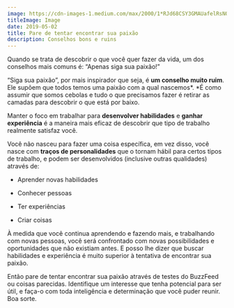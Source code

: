 ```yaml
---
image: https://cdn-images-1.medium.com/max/2000/1*RJd68CSY3GMAUafelRsNOw.jpeg
titleImage: Image
date: 2019-05-02
title: Pare de tentar encontrar sua paixão
description: Conselhos bons e ruins
---
```


Quando se trata de descobrir o que você quer fazer da vida, um dos conselhos mais comuns é: “Apenas siga sua paixão!”

“Siga sua paixão”, por mais inspirador que seja, é **um conselho muito ruim**. Ele supõem que todos temos uma paixão com a qual nascemos*. *É como assumir que somos cebolas e tudo o que precisamos fazer é retirar as camadas para descobrir o que está por baixo.

Manter o foco em trabalhar para **desenvolver habilidades** e **ganhar experiência** é a maneira mais eficaz de descobrir que tipo de trabalho realmente satisfaz você.

Você não nasceu para fazer uma coisa específica, em vez disso, você nasce com **traços de personalidades** que o tornam hábil para certos tipos de trabalho, e podem ser desenvolvidos (inclusive outras qualidades) através de:

* Aprender novas habilidades

* Conhecer pessoas

* Ter experiências

* Criar coisas

À medida que você continua aprendendo e fazendo mais, e trabalhando com novas pessoas, você será confrontado com novas possibilidades e oportunidades que não existiam antes. E posso lhe dizer que buscar habilidades e experiência é muito superior à tentativa de encontrar sua paixão.

Então pare de tentar encontrar sua paixão através de testes do BuzzFeed ou coisas parecidas. Identifique um interesse que tenha potencial para ser útil, e faça-o com toda inteligência e determinação que você puder reunir. Boa sorte.
